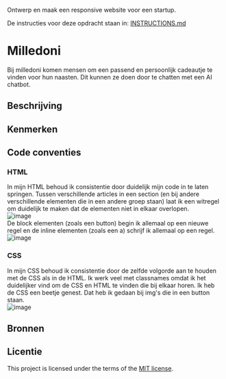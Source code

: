 Ontwerp en maak een responsive website voor een startup.

De instructies voor deze opdracht staan in: [INSTRUCTIONS.md](https://github.com/fdnd-task/the-startup-responsive-interactieve-website/blob/main/docs/INSTRUCTIONS.md)

# Milledoni
Bij milledoni komen mensen om een passend en persoonlijk cadeautje te vinden voor hun naasten. Dit kunnen ze doen door te chatten met een AI chatbot.

## Beschrijving
<!-- In de Beschrijving staat hoe je project er uit ziet, hoe het werkt en wat je er mee kan. -->
<!-- Voeg een mooie poster visual toe 📸 -->
<!-- Voeg een link toe naar Github Pages 🌐-->

## Kenmerken
<!-- Bij Kenmerken staat welke technieken zijn gebruikt en hoe. Wat is de HTML structuur? Wat zijn de belangrijkste dingen in CSS? Wat is er met JS gedaan en hoe? -->

## Code conventies
### HTML
In mijn HTML behoud ik consistentie door duidelijk mijn code in te laten springen. Tussen verschillende articles in een section (en bij andere verschillende elementen die in een andere groep staan) laat ik een witregel om duidelijk te maken dat de elementen niet in elkaar overlopen. <br>
![image](https://github.com/user-attachments/assets/60afbca1-51e7-4c87-8801-8e1667157b9a) <br>
De block elementen (zoals een button) begin ik allemaal op een nieuwe regel en de inline elementen (zoals een a) schrijf ik allemaal op een regel.  <br>
![image](https://github.com/user-attachments/assets/70f9da29-ade9-4ae1-86c8-17e5875d8a46)

### CSS
In mijn CSS behoud ik consistentie door de zelfde volgorde aan te houden met de CSS als in de HTML. Ik werk veel met classnames omdat ik het duidelijker vind om de CSS en HTML te vinden die bij elkaar horen. Ik heb de CSS een beetje genest. Dat heb ik gedaan bij img's die in een button staan. <br>
![image](https://github.com/user-attachments/assets/61b98f8e-503a-4593-a7b2-e51df0a4c3f1)

## Bronnen

## Licentie

This project is licensed under the terms of the [MIT license](./LICENSE).


